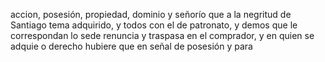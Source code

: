 accion, posesión, propiedad, dominio y señorío que a la negritud de Santiago tema adquirido, y todos con el de patronato, y demos que le correspondan lo sede renuncia y traspasa en el comprador, y en quien se adquie o derecho hubiere que en señal de posesión y para